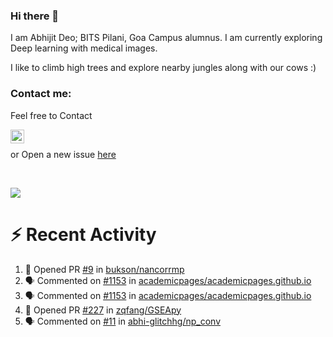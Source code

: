 ### Hi there 👋

I am Abhijit Deo; BITS Pilani, Goa Campus alumnus. I am currently exploring Deep learning with medical images.  


I like to climb high trees and explore nearby jungles along with our cows :)
### Contact me:

Feel free to Contact


[<img align="left" alt="Abhijit Deo | Gmail" width="22px" src="https://cdn.jsdelivr.net/npm/simple-icons@v3/icons/gmail.svg" />][gmail]
<br />


 or Open a new issue [here](https://github.com/abhi-glitchhg/abhi-glitchhg/issues)

[gmail]: mailto:f20190041@goa.bits-pilani.ac.in

<br>



![](https://komarev.com/ghpvc/?username=abhi-glitchhg&color=green)


# :zap: Recent Activity

<!--START_SECTION:activity-->
1. 💪 Opened PR [#9](https://github.com/bukson/nancorrmp/pull/9) in [bukson/nancorrmp](https://github.com/bukson/nancorrmp)
2. 🗣 Commented on [#1153](https://github.com/academicpages/academicpages.github.io/issues/1153#issuecomment-1764227235) in [academicpages/academicpages.github.io](https://github.com/academicpages/academicpages.github.io)
3. 🗣 Commented on [#1153](https://github.com/academicpages/academicpages.github.io/issues/1153#issuecomment-1763981631) in [academicpages/academicpages.github.io](https://github.com/academicpages/academicpages.github.io)
4. 💪 Opened PR [#227](https://github.com/zqfang/GSEApy/pull/227) in [zqfang/GSEApy](https://github.com/zqfang/GSEApy)
5. 🗣 Commented on [#11](https://github.com/abhi-glitchhg/np_conv/issues/11#issuecomment-1748812346) in [abhi-glitchhg/np_conv](https://github.com/abhi-glitchhg/np_conv)
<!--END_SECTION:activity-->
